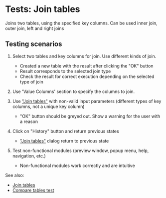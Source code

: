 <!-- TITLE: Tests: Join tables -->
<!-- SUBTITLE: -->

# Tests: Join tables

Joins two tables, using the specified key columns. Сan be used inner join, outer join, left and right joins

## Testing scenarios

1. Select two tables and key columns for join. Use different kinds of join.

    * Created a new table with the result after clicking the "OK" button
    * Result corresponds to the selected join type
    * Check the result for correct execution depending on the selected type of join

2. Use 'Value Columns' section to specify the columns to join.

3. Use ["Join tables"](join-tables.md) with non-valid input parameters (different types of key columns, not a unique key
   column)

    * "OK" button should be greyed out. Show a warning for the user with a reason

4. Click on "History" button and return previous states

    * ["Join tables"](join-tables.md) dialog return to previous state

5. Test non-functional modules (preview window, popup menu, help, navigation, etc.)

    * Non-functional modules work correctly and are intuitive

See also:

* [Join tables](join-tables.md)
* [Compare tables test](../explore/compare-tables-test.md)
